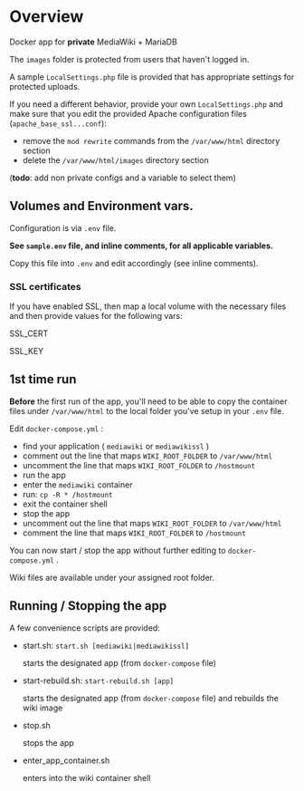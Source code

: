 # Overview

Docker app for **private** MediaWiki + MariaDB

The `images` folder is protected from users that haven't logged in.

A sample `LocalSettings.php` file is provided that has appropriate settings for protected uploads.

If you need a different behavior, provide your own `LocalSettings.php` and make sure that you edit the provided Apache configuration files (`apache_base_ssl...conf`):

- remove the `mod rewrite` commands from the `/var/www/html`  directory section
- delete the `/var/www/html/images` directory section

(**todo**: add non private configs and a variable to select them)


## Volumes and Environment vars.

Configuration is via `.env` file.

**See `sample.env` file, and inline comments, for all applicable variables.**

Copy this file into `.env` and edit accordingly (see inline comments).


### SSL certificates

If you have enabled SSL, then map a local volume with the necessary files and then provide values for the following vars:

SSL_CERT

SSL_KEY


## 1st time run 

**Before** the first run of the app, you'll need to be able to copy the container files under `/var/www/html` to the local folder you've setup in your `.env` file.

Edit `docker-compose.yml` :

- find your application ( `mediawiki` or `mediawikissl` )
- comment out the line that maps `WIKI_ROOT_FOLDER` to `/var/www/html`
- uncomment the line that maps `WIKI_ROOT_FOLDER` to `/hostmount`
- run the app
- enter the `mediawiki` container
- run: `cp -R * /hostmount`
- exit the container shell
- stop the app
- uncomment out the line that maps `WIKI_ROOT_FOLDER` to `/var/www/html`
- comment the line that maps `WIKI_ROOT_FOLDER` to `/hostmount`

You can now start / stop the app without further editing to `docker-compose.yml` .

Wiki files are available under your assigned root folder.


## Running / Stopping the app

A few convenience scripts are provided:

- start.sh: `start.sh [mediawiki|mediawikissl]`

    starts the designated app (from `docker-compose` file)
- start-rebuild.sh: `start-rebuild.sh [app]` 

    starts the designated app (from `docker-compose` file) and rebuilds the wiki image
- stop.sh

    stops the app
- enter_app_container.sh 

    enters into the wiki container shell
